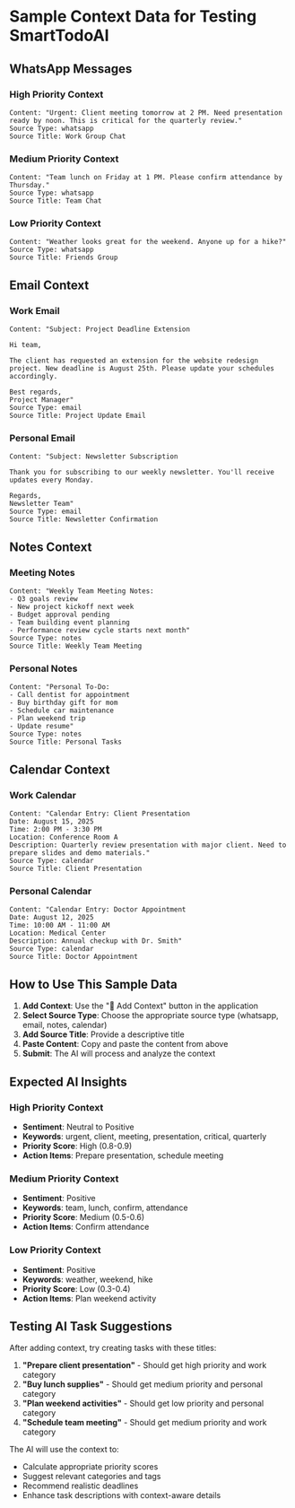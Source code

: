 # Sample Context Data for Testing SmartTodoAI

## WhatsApp Messages

### High Priority Context
```
Content: "Urgent: Client meeting tomorrow at 2 PM. Need presentation ready by noon. This is critical for the quarterly review."
Source Type: whatsapp
Source Title: Work Group Chat
```

### Medium Priority Context
```
Content: "Team lunch on Friday at 1 PM. Please confirm attendance by Thursday."
Source Type: whatsapp
Source Title: Team Chat
```

### Low Priority Context
```
Content: "Weather looks great for the weekend. Anyone up for a hike?"
Source Type: whatsapp
Source Title: Friends Group
```

## Email Context

### Work Email
```
Content: "Subject: Project Deadline Extension

Hi team,

The client has requested an extension for the website redesign project. New deadline is August 25th. Please update your schedules accordingly.

Best regards,
Project Manager"
Source Type: email
Source Title: Project Update Email
```

### Personal Email
```
Content: "Subject: Newsletter Subscription

Thank you for subscribing to our weekly newsletter. You'll receive updates every Monday.

Regards,
Newsletter Team"
Source Type: email
Source Title: Newsletter Confirmation
```

## Notes Context

### Meeting Notes
```
Content: "Weekly Team Meeting Notes:
- Q3 goals review
- New project kickoff next week
- Budget approval pending
- Team building event planning
- Performance review cycle starts next month"
Source Type: notes
Source Title: Weekly Team Meeting
```

### Personal Notes
```
Content: "Personal To-Do:
- Call dentist for appointment
- Buy birthday gift for mom
- Schedule car maintenance
- Plan weekend trip
- Update resume"
Source Type: notes
Source Title: Personal Tasks
```

## Calendar Context

### Work Calendar
```
Content: "Calendar Entry: Client Presentation
Date: August 15, 2025
Time: 2:00 PM - 3:30 PM
Location: Conference Room A
Description: Quarterly review presentation with major client. Need to prepare slides and demo materials."
Source Type: calendar
Source Title: Client Presentation
```

### Personal Calendar
```
Content: "Calendar Entry: Doctor Appointment
Date: August 12, 2025
Time: 10:00 AM - 11:00 AM
Location: Medical Center
Description: Annual checkup with Dr. Smith"
Source Type: calendar
Source Title: Doctor Appointment
```

## How to Use This Sample Data

1. **Add Context**: Use the "📝 Add Context" button in the application
2. **Select Source Type**: Choose the appropriate source type (whatsapp, email, notes, calendar)
3. **Add Source Title**: Provide a descriptive title
4. **Paste Content**: Copy and paste the content from above
5. **Submit**: The AI will process and analyze the context

## Expected AI Insights

### High Priority Context
- **Sentiment**: Neutral to Positive
- **Keywords**: urgent, client, meeting, presentation, critical, quarterly
- **Priority Score**: High (0.8-0.9)
- **Action Items**: Prepare presentation, schedule meeting

### Medium Priority Context
- **Sentiment**: Positive
- **Keywords**: team, lunch, confirm, attendance
- **Priority Score**: Medium (0.5-0.6)
- **Action Items**: Confirm attendance

### Low Priority Context
- **Sentiment**: Positive
- **Keywords**: weather, weekend, hike
- **Priority Score**: Low (0.3-0.4)
- **Action Items**: Plan weekend activity

## Testing AI Task Suggestions

After adding context, try creating tasks with these titles:

1. **"Prepare client presentation"** - Should get high priority and work category
2. **"Buy lunch supplies"** - Should get medium priority and personal category
3. **"Plan weekend activities"** - Should get low priority and personal category
4. **"Schedule team meeting"** - Should get medium priority and work category

The AI will use the context to:
- Calculate appropriate priority scores
- Suggest relevant categories and tags
- Recommend realistic deadlines
- Enhance task descriptions with context-aware details
